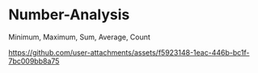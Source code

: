 # Number-Analysis
Minimum, Maximum, Sum, Average, Count

https://github.com/user-attachments/assets/f5923148-1eac-446b-bc1f-7bc009bb8a75

